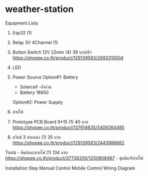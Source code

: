 # weather-station

Equipment Lists
1. Esp32                  (1)
2. Relay 3V 4Channel      (1)
3. Button Switch 12V 22mm     (4) 39 บาท/ตัว
    https://shopee.co.th/product/129139583/2693310504
4. LED 
5. Power Source
    Option#1: Battery
      - Solarcell
      -ลังถ่าน
      - Battery 18650
      
    Option#2: Power Supply
6. สายไฟ
7. Prototype PCB ฺBoard 9*15 (1) 40 บาท
      https://shopee.co.th/product/137614635/5409264485
8. สวิตซ์ 3 ตำแหน่ง (1) 35 บาท
      https://shopee.co.th/product/129139583/2443988662

      
Tools
    - คีมปลอกสายไฟ (1)  134 บาท
      https://shopee.co.th/product/37738200/1250808467
    - ชุดบัดกรีสายไฟ

Installation Step
Manual Control
Mobile Control
  Wiring Diagram
  
